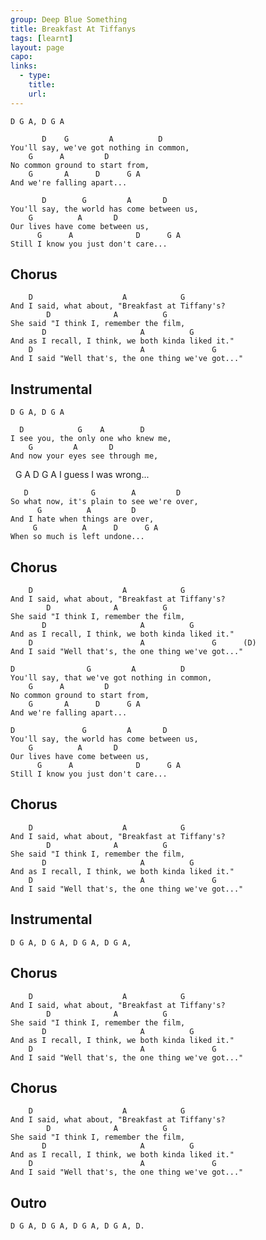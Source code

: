```yaml
---
group: Deep Blue Something
title: Breakfast At Tiffanys
tags: [learnt]
layout: page
capo: 
links: 
  - type: 
    title: 
    url: 
---
```



	D G A, D G A

	       D    G         A          D
	You'll say, we've got nothing in common,
	    G      A         D
	No common ground to start from,
	    G       A      D      G A
	And we're falling apart...

	       D        G         A       D
	You'll say, the world has come between us,
	    G          A       D
	Our lives have come between us,
	      G      A              D      G A
	Still I know you just don't care...

## Chorus

	    D                    A            G
	And I said, what about, "Breakfast at Tiffany's?
	        D              A          G
	She said "I think I, remember the film,
	       D                     A          G
	And as I recall, I think, we both kinda liked it."
	    D                        A               G
	And I said "Well that's, the one thing we've got..."

## Instrumental
	D G A, D G A

	  D            G    A        D
	I see you, the only one who knew me,
	    G         A       D
	And now your eyes see through me,
&nbsp;    G  A        D          G A
	I guess I was wrong...

	   D              G        A         D
	So what now, it's plain to see we're over,
	      G          A         D
	And I hate when things are over,
	     G          A      D      G A
	When so much is left undone...

## Chorus

	    D                    A            G
	And I said, what about, "Breakfast at Tiffany's?
	        D              A          G
	She said "I think I, remember the film,
	       D                     A          G
	And as I recall, I think, we both kinda liked it."
	    D                        A               G      (D)
	And I said "Well that's, the one thing we've got..."

	D                G         A          D
	You'll say, that we've got nothing in common,
	    G      A         D
	No common ground to start from,
	    G       A      D      G A
	And we're falling apart...

	D               G         A       D
	You'll say, the world has come between us,
	    G          A       D
	Our lives have come between us,
	      G      A              D      G A
	Still I know you just don't care...

## Chorus

	    D                    A            G
	And I said, what about, "Breakfast at Tiffany's?
	        D              A          G
	She said "I think I, remember the film,
	       D                     A          G
	And as I recall, I think, we both kinda liked it."
	    D                        A               G
	And I said "Well that's, the one thing we've got..."

## Instrumental
	D G A, D G A, D G A, D G A,

## Chorus

	    D                    A            G
	And I said, what about, "Breakfast at Tiffany's?
	        D              A          G
	She said "I think I, remember the film,
	       D                     A          G
	And as I recall, I think, we both kinda liked it."
	    D                        A               G
	And I said "Well that's, the one thing we've got..."

## Chorus

	    D                    A            G
	And I said, what about, "Breakfast at Tiffany's?
	        D              A          G
	She said "I think I, remember the film,
	       D                     A          G
	And as I recall, I think, we both kinda liked it."
	    D                        A               G
	And I said "Well that's, the one thing we've got..."

## Outro
	D G A, D G A, D G A, D G A, D.

